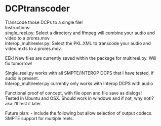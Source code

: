# DCPtranscoder
Transcode those DCPs to a single file!<br>
Instructions:<br>
single_reel.py:         Select a directory and ffmpeg will combine your audio and video to a prores.mov<br>
Interop_multireeler.py: Select the PKL.XML to transcode your audio and video mxfs to a prores.mov.<br>

EEk! New files are currently saved within the package for multireel.py. Will fix tomorrow! <br>

Single_reel.py works with all SMPTE/INTEROP DCPS that I have tested, if audio is present. <br>
Interop_multireeler.py currently only works with Interop DCPS with audio<br>

Functional proof of concept, with file open and file save as dialogs! <br>
Tested in Ubuntu and OSX. Should work in windows and if not, why not!? aka I'll test it later. <br>

Future plan: - include the following but allow selection of output codecs.<br>
SMPTE support for multiple reels.
